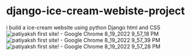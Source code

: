 # django-ice-cream-webiste-project 
i build a ice-cream website using python Django html and  CSS 
![patiyaksh first site! - Google Chrome 8_19_2022 9_57_18 PM](https://user-images.githubusercontent.com/102664312/185729795-40ce1bb4-aef4-4e2f-a3bd-098b5966c200.png)
![patiyaksh first site! - Google Chrome 8_19_2022 9_57_39 PM](https://user-images.githubusercontent.com/102664312/185729798-6d2dfed4-be08-4178-a4a1-c8a478df3099.png)
![patiyaksh first site! - Google Chrome 8_19_2022 9_57_28 PM](https://user-images.githubusercontent.com/102664312/185729813-61e8534c-ac31-4d52-a1ea-81080bd8ab16.png)
